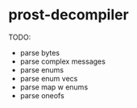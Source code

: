 # prost-decompiler

TODO:
- parse bytes
- parse complex messages
- parse enums
- parse enum vecs
- parse map w enums
- parse oneofs